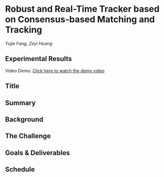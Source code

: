 # **Robust and Real-Time Tracker based on Consensus-based Matching and Tracking**

*Yujie Fang, Zeyi Huang*

## **Experimental Results**
Video Demo: [Click here to watch the demo video](https://youtu.be/qR5i5zhDpw8)

## **Title**

## **Summary**

## **Background**

## **The Challenge**

## **Goals & Deliverables**

## **Schedule**
